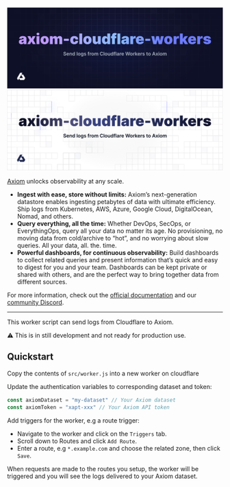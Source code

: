 ![axiom-cloudflare: Send logs from Cloudflare Workers to Axiom](.github/images/banner-dark.svg#gh-dark-mode-only)
![axiom-cloudflare: Send logs from Cloudflare Workers to Axiom](.github/images/banner-light.svg#gh-light-mode-only)

[Axiom](https://axiom.co) unlocks observability at any scale.

- **Ingest with ease, store without limits:** Axiom’s next-generation datastore
  enables ingesting petabytes of data with ultimate efficiency. Ship logs from
  Kubernetes, AWS, Azure, Google Cloud, DigitalOcean, Nomad, and others.
- **Query everything, all the time:** Whether DevOps, SecOps, or EverythingOps,
  query all your data no matter its age. No provisioning, no moving data from
  cold/archive to “hot”, and no worrying about slow queries. All your data, all.
  the. time.
- **Powerful dashboards, for continuous observability:** Build dashboards to
  collect related queries and present information that’s quick and easy to
  digest for you and your team. Dashboards can be kept private or shared with
  others, and are the perfect way to bring together data from different sources.

For more information, check out the [official documentation](https://axiom.co/docs)
and our [community Discord](https://axiom.co/discord).

---

This worker script can send logs from Cloudflare to Axiom.

:warning: This is in still development and not ready for production use.

## Quickstart

Copy the contents of `src/worker.js` into a new worker on cloudflare

Update the authentication variables to corresponding dataset and token:
```ts
const axiomDataset = "my-dataset" // Your Axiom dataset
const axiomToken = "xapt-xxx" // Your Axiom API token
```

Add triggers for the worker, e.g a route trigger:
  - Navigate to the worker and click on the `Triggers` tab.
  - Scroll down to Routes and click `Add Route`.
  - Enter a route, e.g `*.example.com` and choose the related zone, 
    then click `Save`.

When requests are made to the routes you setup, the worker will be triggered and you will see the logs delivered to your Axiom dataset.
